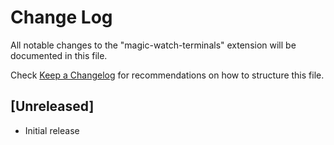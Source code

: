 # Change Log

All notable changes to the "magic-watch-terminals" extension will be documented in this file.

Check [Keep a Changelog](http://keepachangelog.com/) for recommendations on how to structure this file.

## [Unreleased]

- Initial release